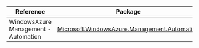 | Reference | Package | Source |
|---|---|---|
|WindowsAzure Management - Automation|[Microsoft.WindowsAzure.Management.Automation](https://www.nuget.org/packages/Microsoft.WindowsAzure.Management.Automation)|[GitHub](https://github.com/Azure/azure-sdk-for-net)|
